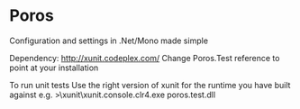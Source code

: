 Poros
=====

Configuration and settings in .Net/Mono made simple

Dependency: http://xunit.codeplex.com/
	Change Poros.Test reference to point at your installation

To run unit tests
	Use the right version of xunit for the runtime you have built against 
	e.g.
	>\xunit\xunit.console.clr4.exe poros.test.dll



